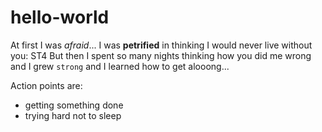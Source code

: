 # hello-world

At first I was _afraid_... I was **petrified**
in thinking I would never live without you: ST4
But then I spent so many nights thinking how you did me wrong
and I grew `strong` and I learned how to get alooong...

Action points are:
- getting something done
- trying hard not to sleep

